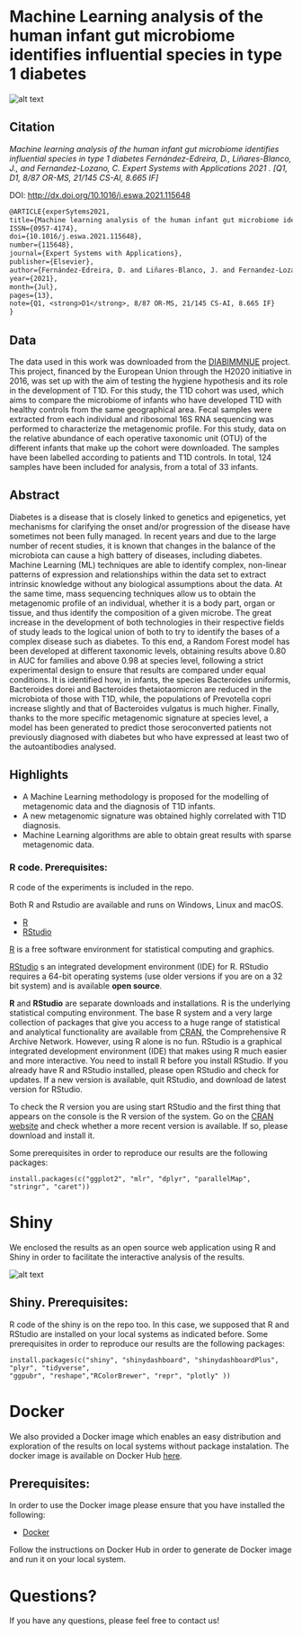 # Machine Learning analysis of the human infant gut microbiome identifies influential species in type 1 diabetes

![alt text](https://github.com/cafernandezlo/MLMicrobiomeT1D/blob/master/GraphicalAbstract.png?raw=true)

## Citation

*Machine learning analysis of the human infant gut microbiome identifies influential species in type 1 diabetes
Fernández-Edreira, D., Liñares-Blanco, J., and Fernandez-Lozano, C.
Expert Systems with Applications 2021 . [Q1, D1, 8/87 OR-MS, 21/145 CS-AI, 8.665 IF]*

DOI: http://dx.doi.org/10.1016/j.eswa.2021.115648

```tex
@ARTICLE{experSytems2021,
title={Machine learning analysis of the human infant gut microbiome identifies influential species >
ISSN={0957-4174},
doi={10.1016/j.eswa.2021.115648},
number={115648},
journal={Expert Systems with Applications},
publisher={Elsevier},
author={Fernández-Edreira, D. and Liñares-Blanco, J. and Fernandez-Lozano, C.},
year={2021},
month={Jul},
pages={13},
note={Q1, <strong>D1</strong>, 8/87 OR-MS, 21/145 CS-AI, 8.665 IF}
}
```

## Data

The data used in this work was downloaded from the [DIABIMMNUE](https://diabimmune.broadinstitute.org/diabimmune) project. This project, financed by the European Union through the H2020 initiative in 2016, was set up with the aim of testing the hygiene hypothesis and its role in the development of T1D. For this study, the T1D cohort was used, which aims to compare the microbiome of infants who have developed T1D with healthy controls from the same geographical area. Fecal samples were extracted from each individual and ribosomal 16S RNA sequencing was performed to characterize the metagenomic profile. For this study, data on the relative abundance of each operative taxonomic unit (OTU) of the different infants that make up the cohort were downloaded. The samples have been labelled according to patients and T1D controls. In total, 124 samples have been included for analysis, from a total of 33 infants.

## Abstract
Diabetes is a disease that is closely linked to genetics and epigenetics, yet mechanisms for clarifying the onset and/or progression of the disease have sometimes not been fully managed. In recent years and due to the large number of recent studies, it is known that changes in the balance of the microbiota can cause a high battery of diseases, including diabetes. Machine Learning (ML) techniques are able to identify complex, non-linear patterns of expression and relationships within the data set to extract intrinsic knowledge without any biological assumptions about the data. At the same time, mass sequencing techniques allow us to obtain the metagenomic profile of an individual, whether it is a body part, organ or tissue, and thus identify the composition of a given microbe. The great increase in the development of both technologies in their respective fields of study leads to the logical union of both to try to identify the bases of a complex disease such as diabetes. To this end, a Random Forest model has been developed at different taxonomic levels, obtaining results above 0.80 in AUC for families and above 0.98 at species level, following a strict experimental design to ensure that results are compared under equal conditions. It is identified how, in infants, the species Bacteroides uniformis, Bacteroides dorei and Bacteroides thetaiotaomicron are reduced in the microbiota of those with T1D, while, the populations of Prevotella copri increase slightly and that of Bacteroides vulgatus is much higher. Finally, thanks to the more specific metagenomic signature at species level, a model has been generated to predict those seroconverted patients not previously diagnosed with diabetes but who have expressed at least two of the autoantibodies analysed.

## Highlights

* A Machine Learning methodology is proposed for the modelling of metagenomic data and the diagnosis of T1D infants.
* A new metagenomic signature was obtained highly correlated with T1D diagnosis.
* Machine Learning algorithms are able to obtain great results with sparse metagenomic data.

### R code. Prerequisites:

R code of the experiments is included in the repo. 

Both R and Rstudio are available and runs on Windows, Linux and macOS.

* [R](https://www.r-project.org/)
* [RStudio](https://rstudio.com/products/rstudio/)

[R](https://www.r-project.org/) is a free software environment for statistical computing and graphics.

[RStudio](https://rstudio.com/products/rstudio/) s an integrated development environment (IDE) for R. RStudio requires a 64-bit operating systems (use older versions if you are on a 32 bit system) and is available **open source**.

**R** and **RStudio** are separate downloads and installations. R is the underlying statistical computing environment. The base R system and a very large collection of packages that give you access to a huge range of statistical and analytical functionality are available from [CRAN](https://cran.r-project.org/), the Comprehensive R Archive Network. However, using R alone is no fun. RStudio is a graphical integrated development environment (IDE) that makes using R much easier and more interactive. You need to install R before you install RStudio. If you already have R and RStudio installed, please open RStudio and check for updates. If a new version is available, quit RStudio, and download de latest version for RStudio.

To check the R version you are using start RStudio and the first thing that appears on the console is the R version of the system. Go on the [CRAN website](https://cran.r-project.org/bin/) and check whether a more recent version is available. If so, please download and install it.

Some prerequisites in order to reproduce our results are the following packages:

```{r}
install.packages(c("ggplot2", "mlr", "dplyr", "parallelMap", "stringr", "caret"))
```


# Shiny

We enclosed the results as an open source web application using R and Shiny in order to facilitate the interactive analysis of the results.

![alt text](https://github.com/cafernandezlo/MLMicrobiomeT1D/blob/master/MLMicrobiomeT1D.png?raw=true)

## Shiny. Prerequisites:

R code of the shiny is on the repo too. In this case, we supposed that R and RStudio are installed on your local systems as indicated before. Some prerequisites in order to reproduce our results are the following packages:

```{r}
install.packages(c("shiny", "shinydashboard", "shinydashboardPlus", "plyr", "tidyverse",
"ggpubr", "reshape","RColorBrewer", "repr", "plotly" ))
```

# Docker

We also provided a Docker image which enables an easy distribution and exploration of the results on local systems without package instalation. The docker image is available on Docker Hub [here](https://hub.docker.com/r/cafernandezlo/mlmicrobiomet1d).

## Prerequisites:

In order to use the Docker image please ensure that you have installed the following:

* [Docker](https://docs.docker.com/get-docker/)

Follow the instructions on Docker Hub in order to generate de Docker image and run it on your local system.

# Questions?
If you have any questions, please feel free to contact us!
